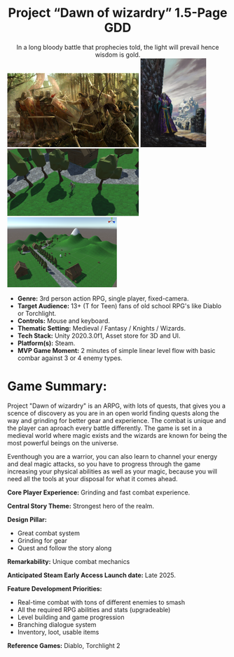 <div align="center">
  <h1>Project “Dawn of wizardry” 1.5-Page GDD</h1>
</div>

<div align="center">
In a long bloody battle that prophecies told, the light will prevail hence wisdom is gold.
</div>

<img src="images/art1.jpg" width="300">
<img src="images/art2.jpg" width="150">
<img src="images/Screenshot1.png" width="300">
<img src="images/Screenshot2.PNG" width="250">

- **Genre:** 3rd person action RPG, single player, fixed-camera.
- **Target Audience:** 13+ (T for Teen) fans of old school RPG's like Diablo or Torchlight.
- **Controls:** Mouse and keyboard.
- **Thematic Setting:** Medieval / Fantasy / Knights / Wizards.
- **Tech Stack:** Unity 2020.3.0f1, Asset store for 3D and UI.
- **Platform(s):** Steam.
- **MVP Game Moment:** 2 minutes of simple linear level flow with basic combar against 3 or 4 enemy types.

# Game Summary:
Project "Dawn of wizardry" is an ARPG, with lots of quests, that gives you a scence of discovery as you are in an open world finding quests along the way and grinding for better gear and experience. The combat is unique and the player can aproach every battle differently. The game is set in a medieval world where magic exists and the wizards are known for being the most powerful beings on the universe. 

Eventhough you are a warrior, you can also learn to channel your energy and deal magic attacks, so you have to progress through the game increasing your physical abilities as well as your magic, because you will need all the tools at your disposal for what it comes ahead.

**Core Player Experience:** Grinding and fast combat experience.

**Central Story Theme:** Strongest hero of the realm.

**Design Pillar:** 
- Great combat system
- Grinding for gear
- Quest and follow the story along

**Remarkability:** Unique combat mechanics

**Anticipated Steam Early Access Launch date:** Late 2025.

**Feature Development Priorities:**
- Real-time combat with tons of different enemies to smash  
- All the required RPG abilities and stats (upgradeable)
- Level building and game progression
- Branching dialogue system
- Inventory, loot, usable items 

**Reference Games:** Diablo, Torchlight 2 
